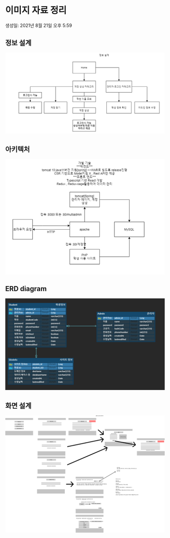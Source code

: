 # 이미지 자료 정리

생성일: 2021년 8월 21일 오후 5:59

## 정보 설계

![Untitled](%E1%84%8B%E1%85%B5%E1%84%86%E1%85%B5%E1%84%8C%E1%85%B5%20%E1%84%8C%E1%85%A1%E1%84%85%E1%85%AD%20%E1%84%8C%E1%85%A5%E1%86%BC%E1%84%85%E1%85%B5%20157d03521a764bcaa7e5ff37a9325e92/Untitled.png)

## 아키텍처

![Untitled](%E1%84%8B%E1%85%B5%E1%84%86%E1%85%B5%E1%84%8C%E1%85%B5%20%E1%84%8C%E1%85%A1%E1%84%85%E1%85%AD%20%E1%84%8C%E1%85%A5%E1%86%BC%E1%84%85%E1%85%B5%20157d03521a764bcaa7e5ff37a9325e92/Untitled%201.png)

## ERD diagram

![Untitled](%E1%84%8B%E1%85%B5%E1%84%86%E1%85%B5%E1%84%8C%E1%85%B5%20%E1%84%8C%E1%85%A1%E1%84%85%E1%85%AD%20%E1%84%8C%E1%85%A5%E1%86%BC%E1%84%85%E1%85%B5%20157d03521a764bcaa7e5ff37a9325e92/Untitled%202.png)

## 화면 설계

![Group 1.png](%E1%84%8B%E1%85%B5%E1%84%86%E1%85%B5%E1%84%8C%E1%85%B5%20%E1%84%8C%E1%85%A1%E1%84%85%E1%85%AD%20%E1%84%8C%E1%85%A5%E1%86%BC%E1%84%85%E1%85%B5%20157d03521a764bcaa7e5ff37a9325e92/Group_1.png)